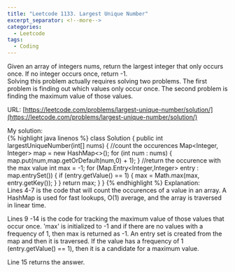 ```yaml
---
title: "Leetcode 1133. Largest Unique Number"
excerpt_separator: <!--more-->
categories:
  - Leetcode
tags:
  - Coding
---
```

Given an array of integers nums, return the largest integer that only occurs once. If no integer occurs once, return -1.  
Solving this problem actually requires solving two problems. The first problem is finding out which values only occur once. The second problem is finding the maximum value of those values.

<!--more-->
URL: [https://leetcode.com/problems/largest-unique-number/solution/](https://leetcode.com/problems/largest-unique-number/solution/)

My solution:  
{% highlight java linenos %}
class Solution {
    public int largestUniqueNumber(int[] nums) {
        //count the occurences
        Map<Integer, Integer> map = new HashMap<>();
        for (int num : nums) {
            map.put(num,map.getOrDefault(num,0) + 1);
        }
        //return the occurence with the max value
        int max = -1;
        for (Map.Entry<Integer,Integer> entry : map.entrySet()) {
            if (entry.getValue() == 1) {
                max = Math.max(max, entry.getKey());
            }
        }
        return max;
    }
}
{% endhighlight %}
Explanation:  
Lines 4-7 is the code that will count the occurences of a value in an array. A HashMap is used for fast lookups, O(1) average, and the array is traversed in linear time.

Lines 9 -14 is the code for tracking the maximum value of those values that occur once. 'max' is initialized to -1 and if there are no values with a frequency of 1, then max is returned as -1. An entry set is created from the map and then it is traversed. If the value has a frequency of 1 (entry.getValue() == 1), then it is a candidate for a maximum value.

Line 15 returns the answer.